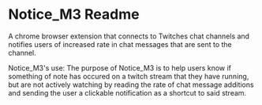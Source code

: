 # Notice_M3 Readme
A chrome browser extension that connects to Twitches chat channels and notifies users of increased rate in chat messages that are sent to the channel.

Notice_M3's use:
The purpose of Notice_M3 is to help users know if something of note 
has occured on a twitch stream that they have running, but are not actively watching by reading 
the rate of chat message additions and sending the user a clickable notification as a shortcut to said stream.
